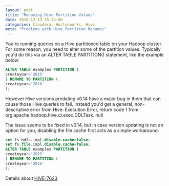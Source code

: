 ```yaml
---
layout: post
title: "Renaming Hive Partition Values"
date: 2018-12-13 15:24:00
categories: Cloudera, Hortonworks, Hive
meta: "Problems with Hive Partition Renames"
---
```


You're running queries on a Hive partitioned table on your Hadoop cluster. For some reason, you need to alter some of the partition values.
Typically you'd do this via an ALTER TABLE PARTITION() statement, like the example below:

```sql
ALTER TABLE examples PARTITION (
createyear='2015'
) RENAME TO PARTITION (
createyear='2016'
);
```

However Hive versions predating v0.14 have a major bug in them that can cause those Hive queries to fail. Instead you'd get a general, non-descriptive error from Hive:
Execution Error, return code 1 from org.apache.hadoop.hive.ql.exec.DDLTask. null

The issue seems to be fixed in v0.14, but in case version updating is not an option for you, disabling the file cache first acts as a simple workaround:

```sql
set fs.hdfs.impl.disable.cache=false; 
set fs.file.impl.disable.cache=false; 
ALTER TABLE examples PARTITION (
createyear='2015'
) RENAME TO PARTITION (
createyear='2016'
);
```

Details about [HIVE-7623](https://issues.apache.org/jira/browse/HIVE-7623)

